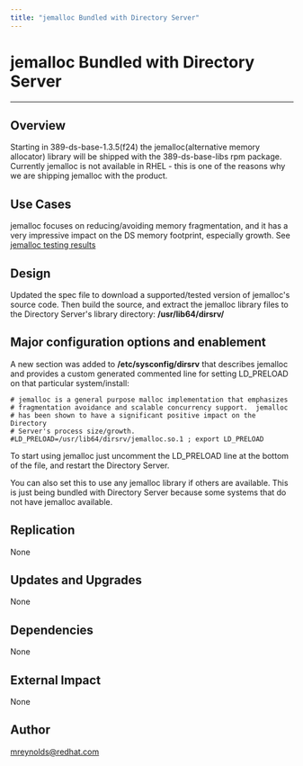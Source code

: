 ```yaml
---
title: "jemalloc Bundled with Directory Server"
---
```


# jemalloc Bundled with Directory Server
----------------

Overview
--------

Starting in 389-ds-base-1.3.5(f24) the jemalloc(alternative memory allocator) library will be shipped with the 389-ds-base-libs rpm package.  Currently jemalloc is not available in RHEL - this is one of the reasons why we are shipping jemalloc with the product.

Use Cases
---------

jemalloc focuses on reducing/avoiding memory fragmentation, and it has a very impressive impact on the DS memory footprint, especially growth.  See [jemalloc testing results](../FAQ/jemalloc-testing.html)

Design
------

Updated the spec file to download a supported/tested version of jemalloc's source code.  Then build the source, and extract the jemalloc library files to the Directory Server's library directory: **/usr/lib64/dirsrv/**

Major configuration options and enablement
------------------------------------------

A new section was added to **/etc/sysconfig/dirsrv** that describes jemalloc and provides a custom generated commented line for setting LD_PRELOAD on that particular system/install:

    # jemalloc is a general purpose malloc implementation that emphasizes
    # fragmentation avoidance and scalable concurrency support.  jemalloc
    # has been shown to have a significant positive impact on the Directory
    # Server's process size/growth.
    #LD_PRELOAD=/usr/lib64/dirsrv/jemalloc.so.1 ; export LD_PRELOAD

To start using jemalloc just uncomment the LD_PRELOAD line at the bottom of the file, and restart the Directory Server.

You can also set this to use any jemalloc library if others are available.  This is just being bundled with Directory Server because some systems that do not have jemalloc available.

Replication
-----------

None

Updates and Upgrades
--------------------

None

Dependencies
------------

None

External Impact
---------------

None

Author
------

<mreynolds@redhat.com>
